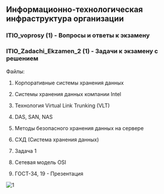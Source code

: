 ## Информационно-технологическая инфраструктура организации

### ITIO_voprosy (1) - Вопросы и ответы к экзамену

### ITIO_Zadachi_Ekzamen_2 (1) - Задачи к экзамену с решением

Файлы:

1) Корпоративные системы хранения данных

2) Системы хранения данных компании Intel

3) Технология Virtual Link Trunking (VLT)

4) DAS, SAN, NAS

5) Методы безопасного хранения данных на сервере

6) СХД (Система хранения данных)

7. Задача 1

8. Сетевая модель OSI

9. ГОСТ-34, 19 - Презентация

![1](https://quizizz.com/_media/quizzes/28fa546c-6bd4-41e9-a339-a9ccac80dfd6_900_900)
